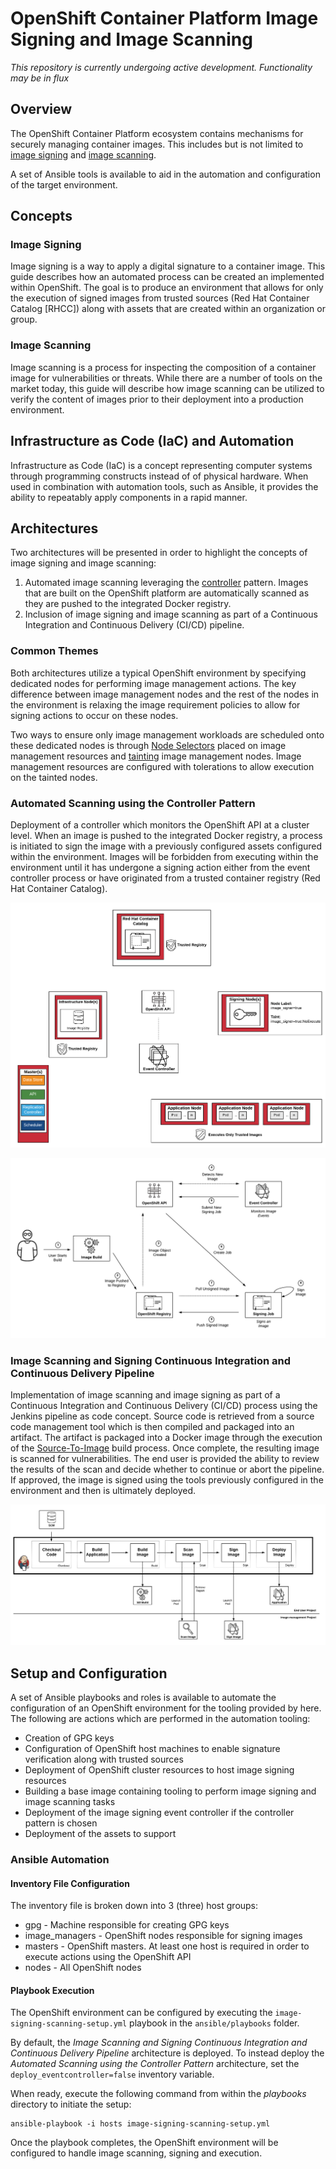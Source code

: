 OpenShift Container Platform Image Signing and Image Scanning
========================================

_This repository is currently undergoing active development. Functionality may be in flux_

## Overview

The OpenShift Container Platform ecosystem contains mechanisms for securely managing container images. This includes but is not limited to [image signing](https://docs.openshift.com/container-platform/3.6/admin_guide/image_signatures.html) and [image scanning](https://docs.openshift.com/container-platform/3.6/security/container_content.html#security-content-scanning).

A set of Ansible tools is available to aid in the automation and configuration of the target environment.

## Concepts

### Image Signing

Image signing is a way to apply a digital signature to a container image. This guide describes how an automated process can be created an implemented within OpenShift. The goal is to produce an environment that allows for only the execution of signed images from trusted sources (Red Hat Container Catalog [RHCC]) along with assets that are created within an organization or group.  

### Image Scanning

Image scanning is a process for inspecting the composition of a container image for vulnerabilities or threats. While there are a number of tools on the market today, this guide will describe how image scanning can be utilized to verify the content of images prior to their deployment into a production environment. 

## Infrastructure as Code (IaC) and Automation

Infrastructure as Code (IaC) is a concept representing computer systems through programming constructs instead of of physical hardware. When used in combination with automation tools, such as Ansible, it provides the ability to repeatably apply components in a rapid manner.  

## Architectures

Two architectures will be presented in order to highlight the concepts of image signing and image scanning:

1. Automated image scanning leveraging the [controller](https://kubernetes.io/docs/reference/generated/kube-controller-manager/) pattern. Images that are built on the OpenShift platform are automatically scanned as they are pushed to the integrated Docker registry.
2. Inclusion of image signing and image scanning as part of a Continuous Integration and Continuous Delivery (CI/CD) pipeline. 

### Common Themes

Both architectures utilize a typical OpenShift environment by specifying dedicated nodes for performing image management actions. The key difference between image management nodes and the rest of the nodes in the environment is relaxing the image requirement policies to allow for signing actions to occur on these nodes. 

Two ways to ensure only image management workloads are scheduled onto these dedicated nodes is through [Node Selectors](https://docs.openshift.com/container-platform/latest/admin_guide/scheduling/node_selector.html#admin-guide-sched-selector-config) placed on image management resources and [tainting](https://docs.openshift.com/container-platform/latest/admin_guide/scheduling/taints_tolerations.html) image management nodes. Image management resources are configured with tolerations to allow execution on the tainted nodes.

### Automated Scanning using the Controller Pattern

Deployment of a controller which monitors the OpenShift API at a cluster level. When an image is pushed to the integrated Docker registry, a process is initiated to sign the image with a previously configured assets configured within the environment. Images will be forbidden from executing within the environment until it has undergone a signing action either from the event controller process or have originated from a trusted container registry (Red Hat Container Catalog).  

![Automated Image Signing Environment Overview](docs/images/image-signing-environment-overview.png)

![Automated  Workflow](docs/images/image-signing-workflow.png)

### Image Scanning and Signing Continuous Integration and Continuous Delivery Pipeline

Implementation of image scanning and image signing as part of a Continuous Integration and Continuous Delivery (CI/CD) process using the Jenkins pipeline as code concept. Source code is retrieved from a source code management tool which is then compiled and packaged into an artifact. The artifact is packaged into a Docker image through the execution of the [Source-To-Image](https://docs.openshift.com/container-platform/latest/architecture/core_concepts/builds_and_image_streams.html#source-build) build process. Once complete, the resulting image is scanned for vulnerabilities. The end user is provided the ability to review the results of the scan and decide whether to continue or abort the pipeline. If approved, the image is signed using the tools previously configured in the environment and then is ultimately deployed. 

![CICD  Workflow](docs/images/cicd-detailed.png)

## Setup and Configuration

A set of Ansible playbooks and roles is available to automate the configuration of an OpenShift environment for the tooling provided by here. The following are actions which are performed in the automation tooling:

* Creation of GPG keys
* Configuration of OpenShift host machines to enable signature verification along with trusted sources
* Deployment of OpenShift cluster resources to host image signing resources
* Building a base image containing tooling to perform image signing and image scanning tasks
* Deployment of the image signing event controller if the controller pattern is chosen
* Deployment of the assets to support 

### Ansible Automation


#### Inventory File Configuration

The inventory file is broken down into 3 (three) host groups:

* gpg - Machine responsible for creating GPG keys
* image_managers - OpenShift nodes responsible for signing images
* masters - OpenShift masters. At least one host is required in order to execute actions using the OpenShift API
* nodes - All OpenShift nodes

#### Playbook Execution

The OpenShift environment can be configured by executing the `image-signing-scanning-setup.yml` playbook in the `ansible/playbooks` folder.

By default, the _Image Scanning and Signing Continuous Integration and Continuous Delivery Pipeline_ architecture is deployed. To instead deploy the _Automated Scanning using the Controller Pattern_ architecture, set the `deploy_eventcontroller=false` inventory variable.

When ready, execute the following command from within the _playbooks_ directory to initiate the setup:

```
ansible-playbook -i hosts image-signing-scanning-setup.yml
```

Once the playbook completes, the OpenShift environment will be configured to handle image scanning, signing and execution.
